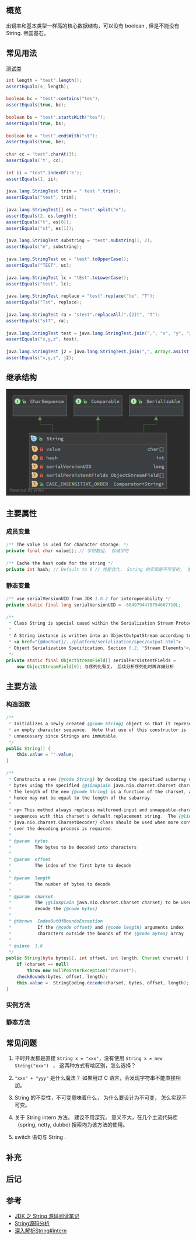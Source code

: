 
## 概览
出镜率和基本类型一样高的核心数据结构，可以没有 boolean , 但是不能没有 String. 帝国基石。  

## 常见用法
[测试类](../tests/lang/StringTest.java)
```java
int length = "test".length();
assertEquals(4, length);

boolean bc = "test".contains("tes");
assertEquals(true, bc);

boolean bs = "test".startsWith("tes");
assertEquals(true, bs);

boolean be = "test".endsWith("st");
assertEquals(true, be);

char cc = "test".charAt(3);
assertEquals('t', cc);

int ii = "test".indexOf('e');
assertEquals(1, ii);

java.lang.StringTest trim = " test ".trim();
assertEquals("test", trim);

java.lang.StringTest[] es = "test".split("e");
assertEquals(2, es.length);
assertEquals("t", es[0]);
assertEquals("st", es[1]);

java.lang.StringTest substring = "test".substring(1, 2);
assertEquals("e", substring);

java.lang.StringTest uc = "test".toUpperCase();
assertEquals("TEST", uc);

java.lang.StringTest lc = "tEst".toLowerCase();
assertEquals("test", lc);

java.lang.StringTest replace = "test".replace("te", "T");
assertEquals("Tst", replace);

java.lang.StringTest ra = "stest".replaceAll(".{2}t", "T");
assertEquals("stT", ra);

java.lang.StringTest test = java.lang.StringTest.join(",", "x", "y", "z");
assertEquals("x,y,z", test);

java.lang.StringTest j2 = java.lang.StringTest.join(",", Arrays.asList("x", "y", "z"));
assertEquals("x,y,z", j2);

```

## 继承结构
![java.lang.String](java.lang.String.png)
## 主要属性
### 成员变量
```java
/** The value is used for character storage. */
private final char value[]; // 字符数组， 存储字符

/** Cache the hash code for the string */
private int hash; // Default to 0 // 性能优化， String 的实现是不可变的， 生命周期内 hash 也是不会变得， 不用每次计算。 
```
### 静态变量
```java
/** use serialVersionUID from JDK 1.0.2 for interoperability */
private static final long serialVersionUID = -6849794470754667710L;

/**
 * Class String is special cased within the Serialization Stream Protocol.
 *
 * A String instance is written into an ObjectOutputStream according to
 * <a href="{@docRoot}/../platform/serialization/spec/output.html">
 * Object Serialization Specification, Section 6.2, "Stream Elements"</a>
 */
private static final ObjectStreamField[] serialPersistentFields =
    new ObjectStreamField[0]; 与序列化有关， 后续分析序列化时再详细分析
```

## 主要方法
### 构造函数
```java
/**
 * Initializes a newly created {@code String} object so that it represents
 * an empty character sequence.  Note that use of this constructor is
 * unnecessary since Strings are immutable.
 */
public String() {
    this.value = "".value;
}

/**
 * Constructs a new {@code String} by decoding the specified subarray of
 * bytes using the specified {@linkplain java.nio.charset.Charset charset}.
 * The length of the new {@code String} is a function of the charset, and
 * hence may not be equal to the length of the subarray.
 *
 * <p> This method always replaces malformed-input and unmappable-character
 * sequences with this charset's default replacement string.  The {@link
 * java.nio.charset.CharsetDecoder} class should be used when more control
 * over the decoding process is required.
 *
 * @param  bytes
 *         The bytes to be decoded into characters
 *
 * @param  offset
 *         The index of the first byte to decode
 *
 * @param  length
 *         The number of bytes to decode
 *
 * @param  charset
 *         The {@linkplain java.nio.charset.Charset charset} to be used to
 *         decode the {@code bytes}
 *
 * @throws  IndexOutOfBoundsException
 *          If the {@code offset} and {@code length} arguments index
 *          characters outside the bounds of the {@code bytes} array
 *
 * @since  1.6
 */
public String(byte bytes[], int offset, int length, Charset charset) {
    if (charset == null)
        throw new NullPointerException("charset");
    checkBounds(bytes, offset, length);
    this.value =  StringCoding.decode(charset, bytes, offset, length);
}

```
### 实例方法


### 静态方法

## 常见问题
1. 平时开发都是直接 ```String x = "xxx"```，没有使用 ```String x = new String("xxx") ``` ， 这两种方式有啥区别，怎么选择？

2. ```"xxx" + "yyy"``` 是什么魔法？ 如果用过 C 语言，会发现字符串不能直接相加。

3. String 的不变性，不可变意味着什么， 为什么要设计为不可变， 怎么实现不可变。 

4. 关于 String intern 方法。
建议不用深究， 意义不大，在几个主流代码库（spring, netty, dubbo) 搜索均为该方法的使用。

5. switch 语句与 String .

## 补充

## 后记

## 参考
- [JDK 之 String 源码阅读笔记](https://emacsist.github.io/2017/07/01/jdk-%E4%B9%8B-string-%E6%BA%90%E7%A0%81%E9%98%85%E8%AF%BB%E7%AC%94%E8%AE%B0/)
- [String源码分析](https://juejin.im/post/59fffddc5188253d6816f9c1)
- [深入解析String#intern](https://tech.meituan.com/2014/03/06/in-depth-understanding-string-intern.html)

